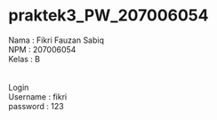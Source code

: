 # praktek3_PW_207006054

Nama : Fikri Fauzan Sabiq<br/>
NPM : 207006054<br/>
Kelas : B<br/>
<br/><br/>
Login<br/>
Username : fikri<br/>
password : 123<br/>
